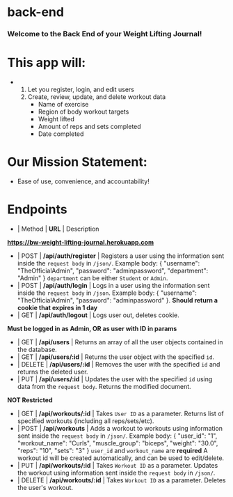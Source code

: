 # back-end

### Welcome to the Back End of your Weight Lifting Journal! 

# This app will:
* 
    1. Let you register, login, and edit users
    2. Create, review, update, and delete workout data
        * Name of exercise
        * Region of body workout targets
        * Weight lifted
        * Amount of reps and sets completed
        * Date completed

# Our Mission Statement:
* Ease of use, convenience, and accountability!

# Endpoints
* | Method | **URL**         | Description  

<!-- BASE URL -->
**https://bw-weight-lifting-journal.herokuapp.com**

<!-- Auth  -->
* | POST   | **/api/auth/register** | Registers a user using the information sent inside the `request body` in `/json/`. Example body: { "username": "TheOfficialAdmin", "password": "adminpassword", "department": "Admin" } `department` can be either `Student` or `Admin`.
* | POST   | **/api/auth/login**   | Logs in a user using the information sent inside the `request body` in `/json`. Example body: { "username": "TheOfficialAdmin", "password": "adminpassword" }. **Should return a cookie that expires in 1 day**
* | GET    | **/api/auth/logout**  | Logs user out, deletes cookie.

<!-- Users  --> 
**Must be logged in as Admin, OR as user with ID in params**
* | GET    | **/api/users**     | Returns an array of all the user objects contained in the database. 
* | GET    | **/api/users/:id** | Returns the user object with the specified `id`. 
* | DELETE | **/api/users/:id** | Removes the user with the specified `id` and returns the deleted user. 
* | PUT    | **/api/users/:id** | Updates the user with the specified `id` using data from the `request body`. Returns the modified document. 

<!-- Workouts -->
**NOT Restricted**
* | GET    | **/api/workouts/:id** | Takes `User ID` as a parameter. Returns list of specified workouts (including all reps/sets/etc).
* | POST   | **/api/workouts** | Adds a workout to workouts using information sent inside the `request body` in `/json/`. Example body: { "user_id": "1", "workout_name": "Curls", "muscle_group": "biceps", "weight": "30.0", "reps": "10", "sets": "3" } `user_id` and `workout_name` are **required** A workout id will be created automatically, and can be used to edit/delete.
* | PUT    | **/api/workouts/:id** | Takes `Workout ID` as a parameter. Updates the workout using information sent inside the `request body` in `/json/`.
* | DELETE | **/api/workouts/:id** | Takes `Workout ID` as a parameter. Deletes the user's workout. 
